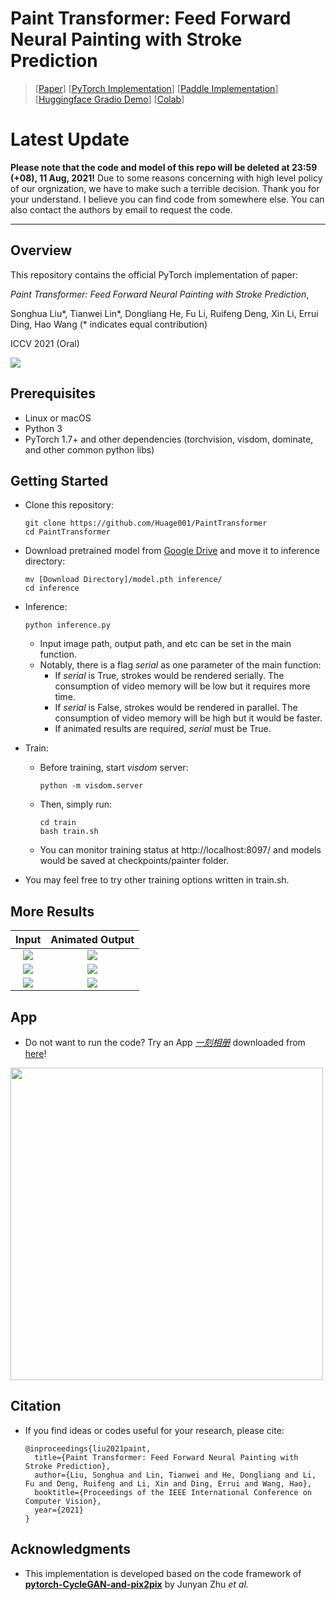 # Paint Transformer: Feed Forward Neural Painting with Stroke Prediction

> [[Paper](https://arxiv.org/abs/2108.03798)] [[PyTorch Implementation](https://github.com/Huage001/PaintTransformer)] [[Paddle Implementation](https://github.com/PaddlePaddle/PaddleGAN)] [[Huggingface Gradio Demo](https://huggingface.co/spaces/akhaliq/PaintTransformer)] [[Colab](https://colab.research.google.com/drive/1m2gAYOdRIQVxrnVySmA-Pug0H_I13-Sp?usp=sharing)]

# Latest Update

**Please note that the code and model of this repo will be deleted at 23:59 (+08), 11 Aug, 2021!** Due to some reasons concerning with high level policy of our orgnization, we have to make such a terrible decision. Thank you for your understand. I believe you can find code from somewhere else. You can also contact the authors by email to request the code.

***

## Overview

This repository contains the official PyTorch implementation of paper:

*Paint Transformer: Feed Forward Neural Painting with Stroke Prediction*,

Songhua Liu\*, Tianwei Lin\*, Dongliang He, Fu Li, Ruifeng Deng, Xin Li, Errui Ding, Hao Wang (* indicates equal contribution)

ICCV 2021 (Oral)

![](picture/picture.png)

## Prerequisites

* Linux or macOS
* Python 3
* PyTorch 1.7+ and other dependencies (torchvision, visdom, dominate, and other common python libs)

## Getting Started

* Clone this repository:

  ```shell
  git clone https://github.com/Huage001/PaintTransformer
  cd PaintTransformer
  ```

* Download pretrained model from [Google Drive](https://drive.google.com/file/d/1NDD54BLligyr8tzo8QGI5eihZisXK1nq/view?usp=sharing) and move it to inference directory:

  ```shell
  mv [Download Directory]/model.pth inference/
  cd inference
  ```

* Inference: 

  ```shell
  python inference.py
  ```

  * Input image path, output path, and etc can be set in the main function.
  * Notably, there is a flag *serial* as one parameter of the main function:
    * If *serial* is True, strokes would be rendered serially. The consumption of video memory will be low but it requires more time.
    * If *serial* is False, strokes would be rendered in parallel. The consumption of video memory will be high but it would be faster.
    * If animated results are required, *serial* must be True.

* Train:

  * Before training, start *visdom* server:

    ```shell
    python -m visdom.server
    ```

  * Then, simply run: 

    ```shell
    cd train
    bash train.sh
    ```

  * You can monitor training status at http://localhost:8097/ and models would be saved at checkpoints/painter folder.

* You may feel free to try other training options written in train.sh. 

## More Results

Input             |  Animated Output
:-------------------------:|:-------------------------:
![](picture/1.jpg)  |  ![](picture/1.gif)
![](picture/2.jpg)  |  ![](picture/2.gif)
![](picture/3.jpg)  |  ![](picture/3.gif)

## App

* Do not want to run the code? Try an App [_一刻相册_](https://photo.baidu.com/) downloaded from [here](https://photo.baidu.com/union/youa/home)!

<img src="https://github.com/Huage001/PaintTransformer/blob/main/picture/yike.jpg" width="500px"/>

## Citation

* If you find ideas or codes useful for your research, please cite:

  ```
  @inproceedings{liu2021paint,
    title={Paint Transformer: Feed Forward Neural Painting with Stroke Prediction},
    author={Liu, Songhua and Lin, Tianwei and He, Dongliang and Li, Fu and Deng, Ruifeng and Li, Xin and Ding, Errui and Wang, Hao},
    booktitle={Proceedings of the IEEE International Conference on Computer Vision},
    year={2021}
  }
  ```

## Acknowledgments

* This implementation is developed based on the code framework of **[pytorch-CycleGAN-and-pix2pix](https://github.com/junyanz/pytorch-CycleGAN-and-pix2pix)** by Junyan Zhu *et al.*

